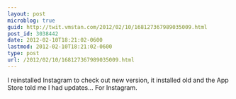 ```yaml
---
layout: post
microblog: true
guid: http://twit.vmstan.com/2012/02/10/168127367989035009.html
post_id: 3038442
date: 2012-02-10T18:21:02-0600
lastmod: 2012-02-10T18:21:02-0600
type: post
url: /2012/02/10/168127367989035009.html
---
```

I reinstalled Instagram to check out new version, it installed old and the App Store told me I had updates... For Instagram.
